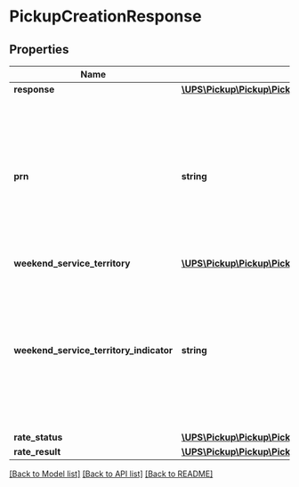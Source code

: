 # PickupCreationResponse

## Properties
Name | Type | Description | Notes
------------ | ------------- | ------------- | -------------
**response** | [**\UPS\Pickup\Pickup\PickupCreationResponseResponse**](PickupCreationResponseResponse.md) |  | 
**prn** | **string** | Pickup Request Number generated by UPS pickup system when a successful pickup is scheduled.Same PRN will be returned if a pickup request already exists for a pickup address/ point. | [optional] 
**weekend_service_territory** | [**\UPS\Pickup\Pickup\PickupCreationResponseWeekendServiceTerritory**](PickupCreationResponseWeekendServiceTerritory.md) |  | [optional] 
**weekend_service_territory_indicator** | **string** | Indicates if the pickup address qualifies for WST (Weekend Service Territory). Returned if the pickup date is Saturday and subversion greater or equal to 1607.                                                                                                                                                                                                                          Valid Values:                                                                                                                                                                                                                                                                                                                                                                                                                                                                                                                                    Y &#x3D; WST N &#x3D; Non-WST | [optional] 
**rate_status** | [**\UPS\Pickup\Pickup\PickupCreationResponseRateStatus**](PickupCreationResponseRateStatus.md) |  | 
**rate_result** | [**\UPS\Pickup\Pickup\PickupCreationResponseRateResult**](PickupCreationResponseRateResult.md) |  | [optional] 

[[Back to Model list]](../../README.md#documentation-for-models) [[Back to API list]](../../README.md#documentation-for-api-endpoints) [[Back to README]](../../README.md)

